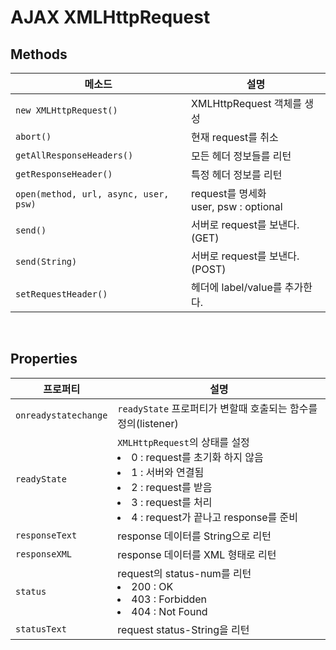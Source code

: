 # AJAX XMLHttpRequest


## Methods

|메소드|설명|
|-----|----|
|`new XMLHttpRequest()`|XMLHttpRequest 객체를 생성|
|`abort()`|현재 request를 취소|
|`getAllResponseHeaders()`|모든 헤더 정보들를 리턴|
|`getResponseHeader()`| 특정 헤더 정보를 리턴|
|`open(method, url, async, user, psw)`| request를 명세화<br>user, psw : optional|
|`send()`|서버로 request를 보낸다.(GET)|
|`send(String)`|서버로 request를 보낸다.(POST)|
|`setRequestHeader()`|헤더에 label/value를 추가한다.|

<br>

## Properties
|프로퍼티|설명|
|------|-----|
|`onreadystatechange`| `readyState` 프로퍼티가 변할때 호출되는 함수를 정의(listener)|
|`readyState`| `XMLHttpRequest`의 상태를 설정 <br> <li>0 : request를 초기화 하지 않음</li><li>1 : 서버와 연결됨</li><li>2 : request를 받음</li><li>3 : request를 처리</li><li>4 : request가 끝나고 response를 준비</li>
|`responseText`|response 데이터를 String으로 리턴|
|`responseXML`|response 데이터를 XML 형태로 리턴|
|`status`|request의 status-num를 리턴 <br><li>200 : OK</li><li>403 : Forbidden</li><li>404 : Not Found</li>
|`statusText`| request status-String을 리턴|




